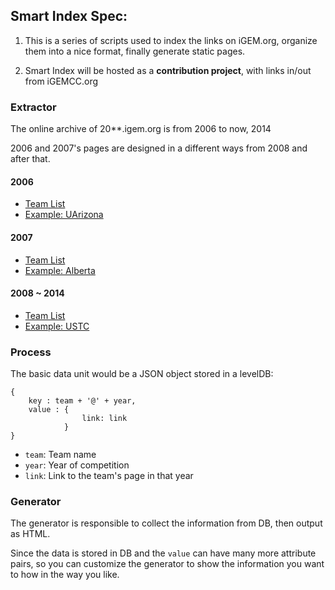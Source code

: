 ## Smart Index Spec:

1. This is a series of scripts used to index the links on iGEM.org, organize them into a nice format, finally generate static pages.

2. Smart Index will be hosted as a **contribution project**, with links in/out from iGEMCC.org

### Extractor
The online archive of 20**.igem.org is from 2006 to now, 2014

2006 and 2007's pages are designed in a different ways from 2008 and after that.

#### 2006
* [Team List](http://2006.igem.org/wiki/index.php/Schools_Participating_in_iGEM_2006)
* [Example: UArizona](http://2006.igem.org/wiki/index.php/University_of_Arizona_2006)

#### 2007
* [Team List](http://2007.igem.org/IGEM2007_Team_List)
* [Example: Alberta](http://2007.igem.org/Alberta)

#### 2008 ~ 2014
* [Team List](http://igem.org/Team_List?year=20**)
* [Example: USTC](http://igem.org/Team.cgi?id=82)

### Process
The basic data unit would be a JSON object stored in a levelDB:
```
{
	key : team + '@' + year,
	value : {
				link: link
			}
}
```
* `team`: Team name
* `year`: Year of competition
* `link`: Link to the team's page in that year

### Generator
The generator is responsible to collect the information from DB, then output as HTML.

Since the data is stored in DB and the `value` can have many more attribute pairs, so you can customize the generator to show the information you want to how in the way you like.